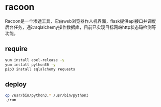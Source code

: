 # racoon
Racoon是一个渗透工具，它由web浏览器作人机界面，flask提供api接口并调度后台任务，通过sqlalchemy操作数据库，目前已实现目标网站http状态码检测等功能。


## require
``` sh
yum install epel-release -y
yum install python36 -y
pip3 install sqlalchemy requests
```

## deploy
``` sh
cp /usr/bin/python3.* /usr/bin/python3
./run
```







